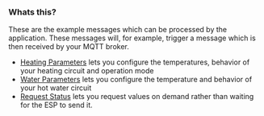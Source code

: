 ### Whats this?
These are the example messages which can be processed by the application. These messages will, for example, trigger a message which is then received by your MQTT broker.

- [Heating Parameters](ExampleHeatingParameters.json) lets you configure the temperatures, behavior of your heating circuit and operation mode
- [Water Parameters](ExampleWaterParameters.json) lets you configure the temperature and behavior of your hot water circuit
- [Request Status](ExampleRequestStatus.json) lets you request values on demand rather than waiting for the ESP to send it.